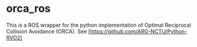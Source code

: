 # orca_ros

This is a ROS wrapper for the python implementation of Optimal Reciprocal Collision Avoidance (ORCA).
See [https://github.com/ARG-NCTU/Python-RVO2]
